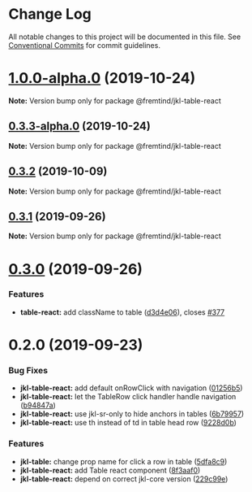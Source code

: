 # Change Log

All notable changes to this project will be documented in this file.
See [Conventional Commits](https://conventionalcommits.org) for commit guidelines.

# [1.0.0-alpha.0](https://github.com/fremtind/jokul/compare/@fremtind/jkl-table-react@0.3.3-alpha.0...@fremtind/jkl-table-react@1.0.0-alpha.0) (2019-10-24)

**Note:** Version bump only for package @fremtind/jkl-table-react





## [0.3.3-alpha.0](https://github.com/fremtind/jokul/compare/@fremtind/jkl-table-react@0.3.2...@fremtind/jkl-table-react@0.3.3-alpha.0) (2019-10-24)

**Note:** Version bump only for package @fremtind/jkl-table-react





## [0.3.2](https://github.com/fremtind/jokul/compare/@fremtind/jkl-table-react@0.3.1...@fremtind/jkl-table-react@0.3.2) (2019-10-09)

**Note:** Version bump only for package @fremtind/jkl-table-react





## [0.3.1](https://github.com/fremtind/jokul/compare/@fremtind/jkl-table-react@0.3.0...@fremtind/jkl-table-react@0.3.1) (2019-09-26)

**Note:** Version bump only for package @fremtind/jkl-table-react





# [0.3.0](https://github.com/fremtind/jokul/compare/@fremtind/jkl-table-react@0.2.0...@fremtind/jkl-table-react@0.3.0) (2019-09-26)


### Features

* **table-react:** add className to table ([d3d4e06](https://github.com/fremtind/jokul/commit/d3d4e06)), closes [#377](https://github.com/fremtind/jokul/issues/377)





# 0.2.0 (2019-09-23)


### Bug Fixes

* **jkl-table-react:** add default onRowClick with navigation ([01256b5](https://github.com/fremtind/jokul/commit/01256b5))
* **jkl-table-react:** let the TableRow click handler handle navigation ([b94847a](https://github.com/fremtind/jokul/commit/b94847a))
* **jkl-table-react:** use jkl-sr-only to hide anchors in tables ([6b79957](https://github.com/fremtind/jokul/commit/6b79957))
* **jkl-table-react:** use th instead of td in table head row ([9228d0b](https://github.com/fremtind/jokul/commit/9228d0b))


### Features

* **jkl-table:** change prop name for click a row in table ([5dfa8c9](https://github.com/fremtind/jokul/commit/5dfa8c9))
* **jkl-table-react:** add Table react component ([8f3aaf0](https://github.com/fremtind/jokul/commit/8f3aaf0))
* **jkl-table-react:** depend on correct jkl-core version ([229c99e](https://github.com/fremtind/jokul/commit/229c99e))
